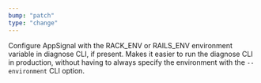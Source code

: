 ```yaml
---
bump: "patch"
type: "change"
---
```


Configure AppSignal with the RACK_ENV or RAILS_ENV environment variable in diagnose CLI, if present. Makes it easier to run the diagnose CLI in production, without having to always specify the environment with the `--environment` CLI option.
